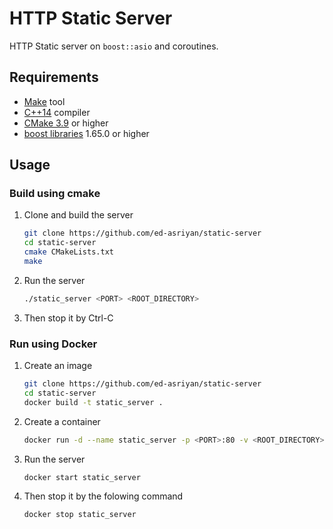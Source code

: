 # HTTP Static Server
HTTP Static server on `boost::asio` and coroutines.

## Requirements
* [Make](https://www.gnu.org/software/make/) tool
* [C++14](https://isocpp.org) compiler
* [CMake 3.9](https://cmake.org) or higher
* [boost libraries](http://www.boost.org) 1.65.0 or higher

## Usage
### Build using cmake
1. Clone and build the server
    ```bash
    git clone https://github.com/ed-asriyan/static-server
    cd static-server
    cmake CMakeLists.txt
    make
    ```
2. Run the server
    ```bash
    ./static_server <PORT> <ROOT_DIRECTORY>
    ```
3. Then stop it by Ctrl-C

### Run using Docker
1. Create an image
    ```bash
    git clone https://github.com/ed-asriyan/static-server
    cd static-server
    docker build -t static_server .
    ```
3. Create a container
    ```bash
    docker run -d --name static_server -p <PORT>:80 -v <ROOT_DIRECTORY>:/static static_server
    ```
3. Run the server
    ```bash
    docker start static_server
    ```
4. Then stop it by the folowing command
    ```bash
    docker stop static_server
    ```
